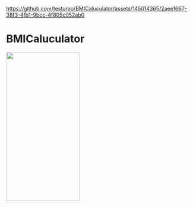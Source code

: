 
https://github.com/testuroo/BMICaluculator/assets/145014365/2aee1667-38f3-4fb1-9bcc-4f805c052ab0
# BMICaluculator

<img src="Uploading Simulator Screen Recording - iPhone 15 Pro - 2023-09-27 at 08.21.47.mp4…" width="198px" height="400">




